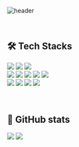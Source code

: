 ![header](https://capsule-render.vercel.app/api?type=Speech&color=30D158&height=180&section=header&text=Jihye's%20GitHub&fontSize=45&fontColor=ffffff&fontAlign=70&fontAlignY=50&desc=Hi,%20there!&descSize=30&descColor=ffffff&descAlign=80&descAlignY=25)

<br>

## 🛠️ Tech Stacks
<div>
  <!-- 안드로이드 -->
  <img src="https://img.shields.io/badge/Android-3DDC84?style=for-the-badge&logo=Android&logoColor=white">
  <img src="https://img.shields.io/badge/Java-007396?style=for-the-badge&logo=Java&logoColor=white">
  <img src="https://img.shields.io/badge/kotlin-7F52FF?style=for-the-badge&logo=kotlin&logoColor=white">
  <br>
  <!-- 프론트엔드 -->
  <img src="https://img.shields.io/badge/Javascript-F7DF1E?style=for-the-badge&logo=Javascript&logoColor=white">
  <img src="https://img.shields.io/badge/React-61DAFB?style=for-the-badge&logo=React&logoColor=white">
  <img src="https://img.shields.io/badge/Tailwind CSS-06B6D4?style=for-the-badge&logo=Tailwind CSS&logoColor=white">
  <img src="https://img.shields.io/badge/StyledComponents-DB7093?style=for-the-badge&logo=StyledComponents&logoColor=white">
  <img src="https://img.shields.io/badge/Bootstrap-7952B3?style=for-the-badge&logo=Bootstrap&logoColor=white">
  <br>
  <!-- 그 외 -->
  <img src="https://img.shields.io/badge/python-3776AB?style=for-the-badge&logo=python&logoColor=white">
  <img src="https://img.shields.io/badge/C++-00599C?style=for-the-badge&logo=C%2B%2B&logoColor=white">
  <img src="https://img.shields.io/badge/MySQL-4479A1?style=for-the-badge&logo=MySQL&logoColor=white">
  <img src="https://img.shields.io/badge/Firebase-FFCA28?style=for-the-badge&logo=Firebase&logoColor=white">
</div>

<br>
<br>

## 🏅 GitHub stats
<div>
<img src="https://github-readme-stats.vercel.app/api?username=modzivv&bg_color=60,ffffff,ffffff&title_color=000000&text_color=000000" />
<img src="https://github-readme-stats.vercel.app/api/top-langs/?username=modzivv&layout=compact&bg_color=60,ffffff,ffffff&title_color=000000&text_color=000000" />
</div>

